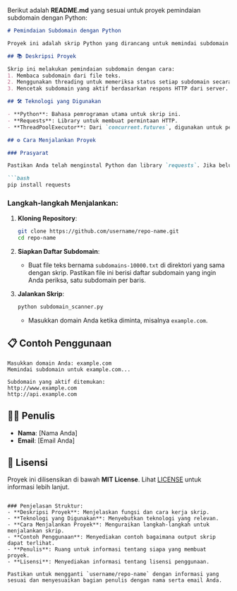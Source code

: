 Berikut adalah **README.md** yang sesuai untuk proyek pemindaian subdomain dengan Python:

```md
# Pemindaian Subdomain dengan Python

Proyek ini adalah skrip Python yang dirancang untuk memindai subdomain dari sebuah domain menggunakan permintaan HTTP. Skrip ini membaca daftar subdomain dari file teks dan memeriksa mana yang aktif dengan menggunakan threading untuk meningkatkan kecepatan pemindaian.

## 📚 Deskripsi Proyek

Skrip ini melakukan pemindaian subdomain dengan cara:
1. Membaca subdomain dari file teks.
2. Menggunakan threading untuk memeriksa status setiap subdomain secara bersamaan.
3. Mencetak subdomain yang aktif berdasarkan respons HTTP dari server.

## 🛠️ Teknologi yang Digunakan

- **Python**: Bahasa pemrograman utama untuk skrip ini.
- **Requests**: Library untuk membuat permintaan HTTP.
- **ThreadPoolExecutor**: Dari `concurrent.futures`, digunakan untuk pemrograman multithreading.

## ⚙️ Cara Menjalankan Proyek

### Prasyarat

Pastikan Anda telah menginstal Python dan library `requests`. Jika belum, Anda dapat menginstalnya menggunakan pip:

```bash
pip install requests
```

### Langkah-langkah Menjalankan:

1. **Kloning Repository**:
   ```bash
   git clone https://github.com/username/repo-name.git
   cd repo-name
   ```

2. **Siapkan Daftar Subdomain**:
   - Buat file teks bernama `subdomains-10000.txt` di direktori yang sama dengan skrip. Pastikan file ini berisi daftar subdomain yang ingin Anda periksa, satu subdomain per baris.

3. **Jalankan Skrip**:
   ```bash
   python subdomain_scanner.py
   ```
   - Masukkan domain Anda ketika diminta, misalnya `example.com`.

## 📋 Contoh Penggunaan

```
Masukkan domain Anda: example.com
Memindai subdomain untuk example.com...

Subdomain yang aktif ditemukan:
http://www.example.com
http://api.example.com
```

## 👨‍💻 Penulis

- **Nama**: [Nama Anda]
- **Email**: [Email Anda]

## 📄 Lisensi

Proyek ini dilisensikan di bawah **MIT License**. Lihat [LICENSE](./LICENSE) untuk informasi lebih lanjut.
```

### Penjelasan Struktur:
- **Deskripsi Proyek**: Menjelaskan fungsi dan cara kerja skrip.
- **Teknologi yang Digunakan**: Menyebutkan teknologi yang relevan.
- **Cara Menjalankan Proyek**: Menguraikan langkah-langkah untuk menjalankan skrip.
- **Contoh Penggunaan**: Menyediakan contoh bagaimana output skrip dapat terlihat.
- **Penulis**: Ruang untuk informasi tentang siapa yang membuat proyek.
- **Lisensi**: Menyediakan informasi tentang lisensi penggunaan.

Pastikan untuk mengganti `username/repo-name` dengan informasi yang sesuai dan menyesuaikan bagian penulis dengan nama serta email Anda.
